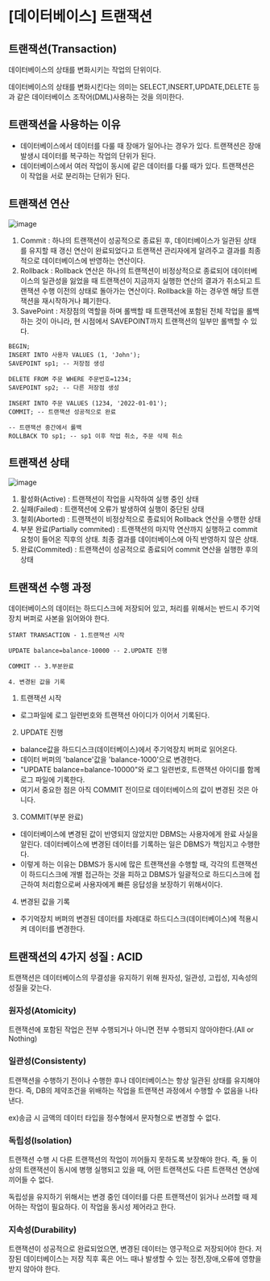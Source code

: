 # [데이터베이스] 트랜잭션

## 트랜잭션(Transaction)
데이터베이스의 상태를 변화시키는 작업의 단위이다.

데이터베이스의 상태를 변화시킨다는 의미는 SELECT,INSERT,UPDATE,DELETE 등과 같은 데이터베이스 조작어(DML)사용하는 것을 의미한다.

## 트랜잭션을 사용하는 이유
* 데이터베이스에서 데이터를 다룰 때 장애가 일어나는 경우가 있다. 트랜잭션은 장애 발생시 데이터를 복구하는 작업의 단위가 된다.
* 데이터베이스에서 여러 작업이 동시에 같은 데이터를 다룰 때가 있다. 트랜잭션은 이 작업을 서로 분리하는 단위가 된다.

## 트랜잭션 연산
![image](https://github.com/user-attachments/assets/34f4ac83-00ea-49ea-9074-ccc07b550d3e)

1. Commit : 하나의 트랜잭션이 성공적으로 종료된 후, 데이터베이스가 일관된 상태를 유지할 때 갱신 연산이 완료되었다고 트랜잭션 관리자에게 알려주고 결과를 최종적으로 데이터베이스에 반영하는 연산이다. 
2. Rollback : Rollback 연산은 하나의 트랜잭션이 비정상적으로 종료되어 데이터베이스의 일관성을 잃었을 때 트랜잭션이 지금까지 실행한 연산의 결과가 취소되고 트랜잭션 수행 이전의 상태로 돌아가는 연산이다. Rollback을 하는 경우엔 해당 트랜잭션을 재시작하거나 폐기한다. 
3. SavePoint : 저장점의 역할을 하며 롤백할 때 트랜잭션에 포함된 전체 작업을 롤백하는 것이 아니라, 현 시점에서 SAVEPOINT까지 트랜잭션의 일부만 롤백할 수 있다.
```
BEGIN;
INSERT INTO 사용자 VALUES (1, 'John');
SAVEPOINT sp1; -- 저장점 생성

DELETE FROM 주문 WHERE 주문번호=1234;
SAVEPOINT sp2; -- 다른 저장점 생성

INSERT INTO 주문 VALUES (1234, '2022-01-01');
COMMIT; -- 트랜잭션 성공적으로 완료

-- 트랜잭션 중간에서 롤백
ROLLBACK TO sp1; -- sp1 이후 작업 취소, 주문 삭제 취소
```

## 트랜잭션 상태
![image](https://github.com/user-attachments/assets/6a8aabb1-71d2-455c-b7b7-2d44d4d5643a)

1. 활성화(Active) : 트랜잭션이 작업을 시작하여 실행 중인 상태
2. 실패(Failed) : 트랜잭션에 오류가 발생하여 실행이 중단된 상태
3. 철회(Aborted) : 트랜잭션이 비정상적으로 종료되어 Rollback 연산을 수행한 상태
4. 부분 완료(Partially commited) : 트랜잭션의 마지막 연산까지 실행하고 commit 요청이 들어온 직후의 상태. 최종 결과를 데이터베이스에 아직 반영하지 않은 상태.
5. 완료(Commited) : 트랜잭션이 성공적으로 종료되어 commit 연산을 실행한 후의 상태

## 트랜잭션 수행 과정
데이터베이스의 데이터는 하드디스크에 저장되어 있고, 처리를 위해서는 반드시 주기억장치 버퍼로 사본을 읽어와야 한다.
```
START TRANSACTION - 1.트랜잭션 시작

UPDATE balance=balance-10000 -- 2.UPDATE 진행

COMMIT -- 3.부분완료

4. 변경된 값을 기록
```
1. 트랜잭션 시작
* 로그파일에 로그 일련번호와 트랜잭션 아이디가 이어서 기록된다.
2. UPDATE 진행
* balance값을 하드디스크(데이터베이스)에서 주기억장치 버퍼로 읽어온다.
* 데이터 버퍼의 'balance'값을 'balance-1000'으로 변경한다.
* "UPDATE balance=balance-10000"와 로그 일련번호, 트랜잭션 아이디를 함께 로그 파일에 기록한다.
* 여기서 중요한 점은 아직 COMMIT 전이므로 데이터베이스의 값이 변경된 것은 아니다.
3. COMMIT(부분 완료)
* 데이터베이스에 변경된 값이 반영되지 않았지만 DBMS는 사용자에게 완료 사실을 알린다. 데이터베이스에 변경된 데이터를 기록하는 일은 DBMS가 책임지고 수행한다.
* 이렇게 하는 이유는 DBMS가 동시에 많은 트랜잭션을 수행할 때, 각각의 트랜잭션이 하드디스크에 개별 접근하는 것을 피하고 DBMS가 일괄적으로 하드디스크에 접근하여 처리함으로써 사용자에게 빠른 응답성을 보장하기 위해서이다.
4. 변경된 값을 기록
* 주기억장치 버퍼의 변경된 데이터를 차례대로 하드디스크(데이터베이스)에 적용시켜 데이터를 변경한다.

## 트랜잭션의 4가지 성질 : ACID
트랜잭션은 데이터베이스의 무결성을 유지하기 위해 원자성, 일관성, 고립성, 지속성의 성질을 갖는다.
### 원자성(Atomicity)
트랜잭션에 포함된 작업은 전부 수행되거나 아니면 전부 수행되지 않아야한다.(All or Nothing)
### 일관성(Consistenty)
트랜잭션을 수행하기 전이나 수행한 후나 데이터베이스는 항상 일관된 상태를 유지해야 한다. 즉, DB의 제약조건을 위배하는 작업을 트랜잭션 과정에서 수행할 수 없음을 나타낸다.

ex)송금 시 금액의 데이터 타입을 정수형에서 문자형으로 변경할 수 없다.
### 독립성(Isolation)
트랜잭션 수행 시 다른 트랜잭션의 작업이 끼어들지 못하도록 보장해야 한다. 즉, 둘 이상의 트랜잭션이 동시에 병행 실행되고 있을 때, 어떤 트랜잭션도 다른 트랜잭션 연상에 끼어들 수 없다.

독립성을 유지하기 위해서는 변경 중인 데이터를 다른 트랜잭션이 읽거나 쓰려할 때 제어하는 작업이 필요하다. 이 작업을 동시성 제어라고 한다.
### 지속성(Durability)
트랜잭션이 성공적으로 완료되었으면, 변경된 데이터는 영구적으로 저장되어야 한다. 저장된 데이터베이스는 저장 직후 혹은 어느 때나 발생할 수 있는 정전,장애,오류에 영향을 받지 않아야 한다.
